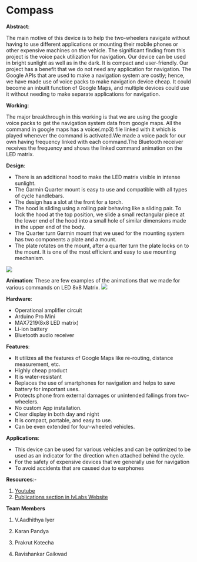 # Compass
**Abstract**:

The main motive of this device is to help the two-wheelers navigate without having to use different applications or mounting their mobile phones or other expensive machines on the vehicle. The significant finding from this project is the voice pack utilization for navigation. Our device can be used in bright sunlight as well as in the dark. It is compact and user-friendly. Our project has a benefit that we do not need any application for navigation. The Google APIs that are used to make a navigation system are costly; hence, we have made use of voice packs to make navigation device cheap. It could become an inbuilt function of Google Maps, and multiple devices could use it without needing to make separate applications for navigation.

**Working**:

The major breakthrough in this working is that we are using the google voice packs to get the navigation system data from google maps. All the command in google maps has a voice(.mp3) file linked with it which is played whenever the command is activated.We made a voice pack for our own having frequency linked with each command.The Bluetooth receiver receives the frequency and shows the linked command animation on the LED matrix.

**Design**:
* There is an additional hood to make the LED matrix visible in intense sunlight.
* The Garmin Quarter mount is easy to use and compatible with all types of cycle handlebars.
* The design has a slot at the front for a torch.
* The hood is sliding using a rolling pair behaving like a sliding pair. To lock the hood at the top position, we slide a small rectangular piece at the lower end of the hood into a small hole of similar dimensions made in the upper end of the body.
* The Quarter turn Garmin mount that we used for the mounting system has two components a plate and a mount.
* The plate rotates on the mount, after a quarter turn the plate locks on to the mount. It is one of the most efficient and easy to use mounting mechanism.



![](https://i.imgur.com/gxeJAN3.png)

**Animation**:
These are few examples of the animations that we made for various commands on LED 8x8 Matrix.
![](https://i.imgur.com/2tQDoAx.png)



**Hardware**:
* Operational amplifier circuit
* Arduino Pro Mini
* MAX7219(8x8 LED matrix)
* Li-ion battery
* Bluetooth audio receiver

**Features**:
* It utilizes all the features of Google Maps like re-routing, distance measurement, etc.
* Highly cheap product
* It is water-resistant
* Replaces the use of smartphones for navigation and helps to save battery for important uses.
* Protects phone from external damages or unintended fallings from two-wheelers.
* No custom App installation.
* Clear display in both day and night
* It is compact, portable, and easy to use.
* Can be even extended for four-wheeled vehicles.

**Applications**:
* This device can be used for various vehicles and can be optimized to be used as an indicator for the direction when attached behind the cycle. 
* For the safety of expensive devices that we generally use for navigation 
* To avoid accidents that are caused due to earphones 

**Resources**:-

1) [Youtube](https://www.youtube.com/watch?v=ePORvzIond8)
2) [Publications section in IvLabs Website](https://www.ivlabs.in/)

**Team Members**

1) V.Aadhithya Iyer

2) Karan Pandya

3) Prakrut Kotecha

4) Ravishankar Gaikwad




